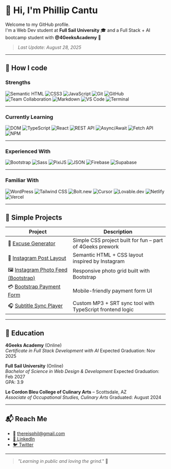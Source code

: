 # 👋 Hi, I'm Phillip Cantu

Welcome to my GitHub profile.  
I'm a Web Dev student at **Full Sail University** 🎓 and a Full Stack + AI bootcamp student with **@4GeeksAcademy** 🧠

> _Last Update: August 28, 2025_

---

## 🧠 How I code

### Strengths

![Semantic HTML](https://img.shields.io/badge/Semantic%20HTML5-E44D26?style=flat&logo=html5&logoColor=white)
![CSS3](https://img.shields.io/badge/CSS3-1572B6?style=flat&logo=css3&logoColor=white)
![JavaScript](https://img.shields.io/badge/JavaScript-F7DF1E?style=flat&logo=javascript&logoColor=black)
![Git](https://img.shields.io/badge/Git-F05032?style=flat&logo=git&logoColor=white)
![GitHub](https://img.shields.io/badge/GitHub-181717?style=flat&logo=github&logoColor=white)
![Team Collaboration](https://img.shields.io/badge/GitHub%20Teams-%232C3E50?style=flat&logo=github&logoColor=white)
![Markdown](https://img.shields.io/badge/Markdown-000000?style=flat&logo=markdown&logoColor=white)
![VS Code](https://img.shields.io/badge/VS%20Code-007ACC?style=flat&logo=visualstudiocode&logoColor=white)
![Terminal](https://img.shields.io/badge/Terminal-000000?style=flat&logo=gnubash&logoColor=white)

---

### Currently Learning

![DOM](https://img.shields.io/badge/DOM--Manipulation-264de4?style=flat&logo=javascript&logoColor=white)
![TypeScript](https://img.shields.io/badge/TypeScript-3178C6?style=flat&logo=typescript&logoColor=white)
![React](https://img.shields.io/badge/React-20232A?style=flat&logo=react&logoColor=61DAFB)
![REST API](https://img.shields.io/badge/REST--API-009688?style=flat&logo=apachespark&logoColor=white)
![Async/Await](https://img.shields.io/badge/Async/Await-000000?style=flat&logo=javascript&logoColor=white)
![Fetch API](https://img.shields.io/badge/Fetch%20API-5C6BC0?style=flat&logo=javascript&logoColor=white)
![NPM](https://img.shields.io/badge/NPM-CB3837?style=flat&logo=npm&logoColor=white)

---

### Experienced With

![Bootstrap](https://img.shields.io/badge/Bootstrap-7952B3?style=flat&logo=bootstrap&logoColor=white)
![Sass](https://img.shields.io/badge/Sass-CC6699?style=flat&logo=sass&logoColor=white)
![PixiJS](https://img.shields.io/badge/PixiJS-D33030?style=flat&logo=html5&logoColor=white)
![JSON](https://img.shields.io/badge/JSON-000000?style=flat&logo=json&logoColor=white)
![Firebase](https://img.shields.io/badge/Firebase-FFCA28?style=flat&logo=firebase&logoColor=black)
![Supabase](https://img.shields.io/badge/Supabase-3ECF8E?style=flat&logo=supabase&logoColor=white)

---

### Familiar With

![WordPress](https://img.shields.io/badge/WordPress-21759B?style=flat&logo=wordpress&logoColor=white)
![Tailwind CSS](https://img.shields.io/badge/Tailwind%20CSS-38B2AC?style=flat&logo=tailwind-css&logoColor=white)
![Bolt.new](https://img.shields.io/badge/Bolt.new-000000?style=flat&logo=thunder&logoColor=white)
![Cursor](https://img.shields.io/badge/Cursor.ai-6C47FF?style=flat&logo=visualstudiocode&logoColor=white)
![Lovable.dev](https://img.shields.io/badge/Lovable.dev-FF69B4?style=flat&logo=heart&logoColor=white)
![Netlify](https://img.shields.io/badge/Netlify-00C7B7?style=flat&logo=netlify&logoColor=white)
![Vercel](https://img.shields.io/badge/Vercel-000000?style=flat&logo=vercel&logoColor=white)

---

## 🚀 Simple Projects

| Project                                                                                                             | Description                                               |
| ------------------------------------------------------------------------------------------------------------------- | --------------------------------------------------------- |
| 🎯 [Excuse Generator](https://github.com/hereisphil/excuse-generator)                                               | Simple CSS project built for fun – part of 4Geeks prework |
| 📸 [Instagram Post Layout](https://github.com/hereisphil/hereisphil-instagram-post-layout)                          | Semantic HTML + CSS layout inspired by Instagram          |
| 🖼️ [Instagram Photo Feed (Bootstrap)](https://github.com/hereisphil/hereisphil-instagram-photo-feed-with-bootstrap) | Responsive photo grid built with Bootstrap                |
| 💳 [Bootstrap Payment Form](https://github.com/hereisphil/html5-bootstrap-form)                                     | Mobile-friendly payment form UI                           |
| 🎧 [Subtitle Sync Player](https://github.com/hereisphil/subtitle-sync-player)                                       | Custom MP3 + SRT sync tool with TypeScript frontend logic |

---

## 📘 Education

**4Geeks Academy** (Online)  
_Certificate in Full Stack Development with AI_
Expected Graduation: Nov 2025

**Full Sail University** (Online)  
_Bachelor of Science in Web Design & Development_
Expected Graduation: Feb 2027  
GPA: 3.9

**Le Cordon Bleu College of Culinary Arts** – Scottsdale, AZ  
_Associate of Occupational Studies, Culinary Arts_
Graduated: August 2024

---

## 📬 Reach Me

- 📧 <thereisphil@gmail.com>
- [🔗 LinkedIn](https://www.linkedin.com/in/phillipcantu)
- [🐦 Twitter](https://x.com/AstroAdAstra)

---

> _"Learning in public and loving the grind."_ 🚀
